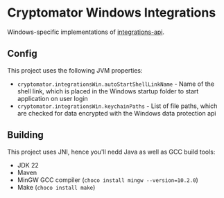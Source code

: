 # Cryptomator Windows Integrations

Windows-specific implementations of [integrations-api](https://github.com/cryptomator/integrations-api).

## Config

This project uses the following JVM properties:
* `cryptomator.integrationsWin.autoStartShellLinkName` - Name of the shell link, which is placed in the Windows startup folder to start application on user login
* `cryptomator.integrationsWin.keychainPaths` - List of file paths, which are checked for data encrypted with the Windows data protection api

## Building

This project uses JNI, hence you'll nedd Java as well as GCC build tools:

* JDK 22
* Maven
* MinGW GCC compiler (`choco install mingw --version=10.2.0`)
* Make (`choco install make`)